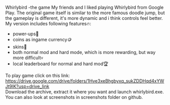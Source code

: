 Whirlybird -the game
My friends and I liked playing Whirlybird from Google Play. The original game itself is similar to the more famous doodle jump, but the gameplay is different, it's more dynamic and i think controls feel better.
My version includes following features🔥:<br />
 - power-ups💪
 - coins as ingame currency🪙
 - skins💅
 - both normal mod and hard mode, which is more rewarding, but way more difficult💀
 - local leaderboard for normal and hard mod🏆

To play game click on this link:<br />
https://drive.google.com/drive/folders/1Hve3xeBhgbyxq_sukZDDHqd4xYWJt9lK?usp=drive_link<br />
Download the archive, extract it where you want and launch whirlybird.exe.<br />
You can also look at screenshots in screenshots folder on github.
